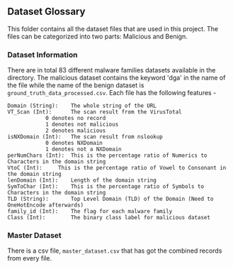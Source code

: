 ## Dataset Glossary

This folder contains all the dataset files that are used in this project. The files can be categorized into two parts: Malicious and Benign.

### Dataset Information

There are in total 83 different malware families datasets available in the directory. The malicious dataset contains the keyword 'dga' in the name of the file while the name of the benign dataset is `ground_truth_data_processed.csv`. Each file has the following features -

```
Domain (String):	The whole string of the URL
VT_Scan (Int): 		The scan result from the VirusTotal
			0 denotes no record
			1 denotes not malicious
			2 denotes malicious
isNXDomain (Int): 	The scan result from nslookup
			0 denotes NXDomain
			1 denotes not a NXDomain
perNumChars (Int):	This is the percentage ratio of Numerics to Characters in the domain string
VtoC (Int):		This is the percentage ratio of Vowel to Consonant in the domain string
lenDomain (Int):	Length of the domain string
SymToChar (Int):	This is the percentage ratio of Symbols to Characters in the domain string
TLD (String):		Top Level Domain (TLD) of the Domain (Need to OneHotEncode afterwards)
family_id (Int):	The flag for each malware family
Class (Int):		The binary class label for malicious dataset
```

### Master Dataset
There is a csv file, `master_dataset.csv` that has got the combined records from every file.
